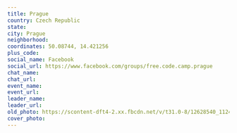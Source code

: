 ```yaml
---
title: Prague
country: Czech Republic
state: 
city: Prague
neighborhood: 
coordinates: 50.08744, 14.421256
plus_code:
social_name: Facebook
social_url: https://www.facebook.com/groups/free.code.camp.prague
chat_name:
chat_url:
event_name:
event_url:
leader_name:
leader_url:
old_photo: https://scontent-dft4-2.xx.fbcdn.net/v/t31.0-8/12628540_1124744124203708_2357139901754221026_o.jpg?oh=b595a4167d6f984c38564a47189a9e5b&oe=5991CFB0
cover_photo:
---
```


